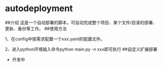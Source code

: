 # autodeployment
##介绍
这是一个自动部署的脚本，可自动完成整个项目、某个文件/目录的部署、更新、备份等工作。
##使用方法

1、在config中按需求配置一个xxx.yaml的配置文件。

2、进入python环境输入命令python main.py -n xxx即可执行
##自定义扩展部署
 - 开发中